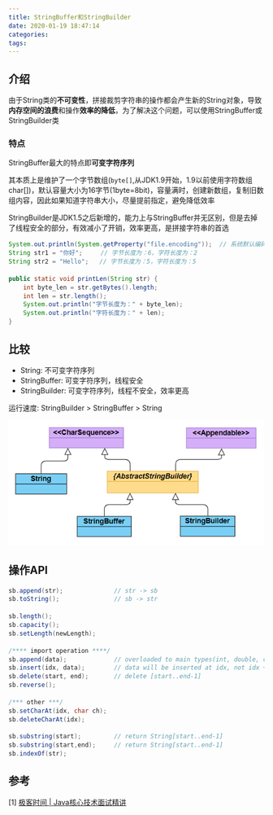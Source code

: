 ```yaml
---
title: StringBuffer和StringBuilder
date: 2020-01-19 18:47:14
categories: 
tags:
---
```

## 介绍
由于String类的**不可变性**，拼接裁剪字符串的操作都会产生新的String对象，导致**内存空间的浪费**和操作**效率的降低**，为了解决这个问题，可以使用StringBuffer或StringBuilder类

### 特点
StringBuffer最大的特点即**可变字符序列**

其本质上是维护了一个字节数组(`byte[]`,从JDK1.9开始，1.9以前使用字符数组char[])，默认容量大小为16字节(1byte=8bit)，容量满时，创建新数组，复制旧数组内容，因此如果知道字符串大小，尽量提前指定，避免降低效率

StringBuilder是JDK1.5之后新增的，能力上与StringBuffer并无区别，但是去掉了线程安全的部分，有效减小了开销，效率更高，是拼接字符串的首选

```java
System.out.println(System.getProperty("file.encoding"));  // 系统默认编码方式：UTF-8
String str1 = "你好";     // 字节长度为：6，字符长度为：2
String str2 = "Hello";   // 字节长度为：5，字符长度为：5

public static void printLen(String str) {
    int byte_len = str.getBytes().length;
    int len = str.length();
    System.out.println("字节长度为：" + byte_len);
    System.out.println("字符长度为：" + len);
} 
```

## 比较
- String: 不可变字符序列
- StringBuffer: 可变字符序列，线程安全
- StringBuilder: 可变字符序列，线程不安全，效率更高

运行速度: StringBuilder > StringBuffer > String

![类关系](/img/Java/JavaH/StringBufferAndStringBuilder.png)

## 操作API
```java
sb.append(str);              // str -> sb
sb.toString();               // sb -> str

sb.length();
sb.capacity();
sb.setLength(newLength);

/**** import operation ****/
sb.append(data);             // overloaded to main types(int, double, char, char[])
sb.insert(idx, data);        // data will be inserted at idx, not idx + 1
sb.delete(start, end);       // delete [start..end-1]
sb.reverse();

/*** other ***/
sb.setCharAt​(idx, char ch);
sb.deleteCharAt(idx);

sb.substring(start);         // return String[start..end-1]
sb.substring(start,end);     // return String[start..end-1]
sb.indexOf(str);
```

## 参考
[1] [极客时间 | Java核心技术面试精讲](https://time.geekbang.org/column/article/7349)